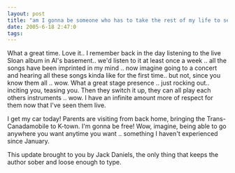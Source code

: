 ```yaml
---
layout: post
title: "am I gonna be someone who has to take the rest of my life to settle down"
date: 2005-6-18 2:47:0
tags: 
---
```


What a great time. Love it.. I remember back in the day listening to the live Sloan album in Al's basement.. we'd listen to it at least once a week .. all the songs have been imprinted in my mind .. now imagine going to a concert and hearing all these songs kinda like for the first time.. but not, since you know them all .. wow. What a great stage presence .. just rocking out.. inciting you, teasing you. Then they switch it up, they can all play each others instruments .. wow. I have an infinite amount more of respect for them now that I've seen them live.

I get my car today! Parents are visiting from back home, bringing the Trans-Canadamobile to K-town. I'm gonna be free! Wow, imagine, being able to go anywhere you want anytime you want .. something I haven't experienced since January.

This update brought to you by Jack Daniels, the only thing that keeps the author sober and loose enough to type.
